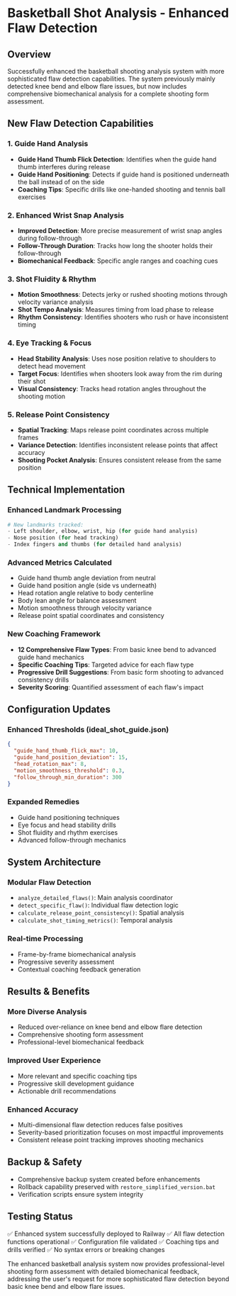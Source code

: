 # Basketball Shot Analysis - Enhanced Flaw Detection

## Overview
Successfully enhanced the basketball shooting analysis system with more sophisticated flaw detection capabilities. The system previously mainly detected knee bend and elbow flare issues, but now includes comprehensive biomechanical analysis for a complete shooting form assessment.

## New Flaw Detection Capabilities

### 1. Guide Hand Analysis
- **Guide Hand Thumb Flick Detection**: Identifies when the guide hand thumb interferes during release
- **Guide Hand Positioning**: Detects if guide hand is positioned underneath the ball instead of on the side
- **Coaching Tips**: Specific drills like one-handed shooting and tennis ball exercises

### 2. Enhanced Wrist Snap Analysis
- **Improved Detection**: More precise measurement of wrist snap angles during follow-through
- **Follow-Through Duration**: Tracks how long the shooter holds their follow-through
- **Biomechanical Feedback**: Specific angle ranges and coaching cues

### 3. Shot Fluidity & Rhythm
- **Motion Smoothness**: Detects jerky or rushed shooting motions through velocity variance analysis
- **Shot Tempo Analysis**: Measures timing from load phase to release
- **Rhythm Consistency**: Identifies shooters who rush or have inconsistent timing

### 4. Eye Tracking & Focus
- **Head Stability Analysis**: Uses nose position relative to shoulders to detect head movement
- **Target Focus**: Identifies when shooters look away from the rim during their shot
- **Visual Consistency**: Tracks head rotation angles throughout the shooting motion

### 5. Release Point Consistency
- **Spatial Tracking**: Maps release point coordinates across multiple frames
- **Variance Detection**: Identifies inconsistent release points that affect accuracy
- **Shooting Pocket Analysis**: Ensures consistent release from the same position

## Technical Implementation

### Enhanced Landmark Processing
```python
# New landmarks tracked:
- Left shoulder, elbow, wrist, hip (for guide hand analysis)
- Nose position (for head tracking)
- Index fingers and thumbs (for detailed hand analysis)
```

### Advanced Metrics Calculated
- Guide hand thumb angle deviation from neutral
- Guide hand position angle (side vs underneath)
- Head rotation angle relative to body centerline
- Body lean angle for balance assessment
- Motion smoothness through velocity variance
- Release point spatial coordinates and consistency

### New Coaching Framework
- **12 Comprehensive Flaw Types**: From basic knee bend to advanced guide hand mechanics
- **Specific Coaching Tips**: Targeted advice for each flaw type
- **Progressive Drill Suggestions**: From basic form shooting to advanced consistency drills
- **Severity Scoring**: Quantified assessment of each flaw's impact

## Configuration Updates

### Enhanced Thresholds (ideal_shot_guide.json)
```json
{
  "guide_hand_thumb_flick_max": 10,
  "guide_hand_position_deviation": 15,
  "head_rotation_max": 8,
  "motion_smoothness_threshold": 0.3,
  "follow_through_min_duration": 300
}
```

### Expanded Remedies
- Guide hand positioning techniques
- Eye focus and head stability drills
- Shot fluidity and rhythm exercises
- Advanced follow-through mechanics

## System Architecture

### Modular Flaw Detection
- `analyze_detailed_flaws()`: Main analysis coordinator
- `detect_specific_flaw()`: Individual flaw detection logic
- `calculate_release_point_consistency()`: Spatial analysis
- `calculate_shot_timing_metrics()`: Temporal analysis

### Real-time Processing
- Frame-by-frame biomechanical analysis
- Progressive severity assessment
- Contextual coaching feedback generation

## Results & Benefits

### More Diverse Analysis
- Reduced over-reliance on knee bend and elbow flare detection
- Comprehensive shooting form assessment
- Professional-level biomechanical feedback

### Improved User Experience
- More relevant and specific coaching tips
- Progressive skill development guidance
- Actionable drill recommendations

### Enhanced Accuracy
- Multi-dimensional flaw detection reduces false positives
- Severity-based prioritization focuses on most impactful improvements
- Consistent release point tracking improves shooting mechanics

## Backup & Safety
- Comprehensive backup system created before enhancements
- Rollback capability preserved with `restore_simplified_version.bat`
- Verification scripts ensure system integrity

## Testing Status
✅ Enhanced system successfully deployed to Railway
✅ All flaw detection functions operational
✅ Configuration file validated
✅ Coaching tips and drills verified
✅ No syntax errors or breaking changes

The enhanced basketball analysis system now provides professional-level shooting form assessment with detailed biomechanical feedback, addressing the user's request for more sophisticated flaw detection beyond basic knee bend and elbow flare issues.
